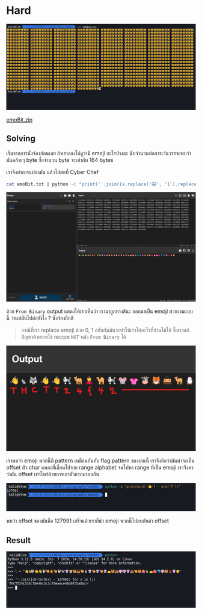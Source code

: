 # Hard

![1.png](../../images/cryptography/hard/1.png)

[emoBit.zip](../../files/emoBit.zip)

## Solving

เริ่มจากการนั่งจ้องก่อนเลย ถ้าเราลองไล่ดูว่ามี emoji อะไรบ้างละ นับจำนวนต่อการเว้นวรรจะพบว่ามันคล้ายๆ byte ซึ่งจำนวน byte จะเท่ากับ 164 bytes

เราจึงทำการแปลงมัน แล้วไปต่อที่ Cyber Chef

```sh
cat emoBit.txt | python -c "print(''.join([x.replace('😺', '1').replace('😸', '0') for x in input()]), end='')" > bytes.txt
```

![2.png](../../images/cryptography/hard/2.png)

ด้วย `From Binary` output แสดงให้เราเห็นว่า เรามาถูกทางสินะ ออกมาเป็น emoji สวยงามแบบนี้ ว่าแต่มันไปต่อยังไง ? นั่งจ้องอีกสิ

> กรณีที่เรา replace emoji ด้วย 0, 1 สลับกันมันจะทำให้เราได้อะไรที่อ่านไม่ได้ ซึ่งเราแก้ปัญหาด้วยการใช้ recipe `NOT` หลัง `From Binary` ได้

![3.png](../../images/cryptography/hard/3.png)

เราพบว่า emoji พวกนี้มี pattern เหมือนกันกับ flag pattern ของงานนี้ เราจึงคิดว่ามันน่าจะเป็น offset ตัว char แหละที่เลื่อนไปจาก range alphabet จนไปหา range ที่เป็น emoji เราจึงหาว่ามัน offset เท่าไหร่ด้วยการเอาตัวแรกมาลบกัน

![4.png](../../images/cryptography/hard/4.png)

พบว่า offset ของมันคือ 127991 เสร็จแล้วเราก็นำ emoji พวกนี้ไปลบกับค่า offset

## Result

![5.png](../../images/cryptography/hard/5.png)
